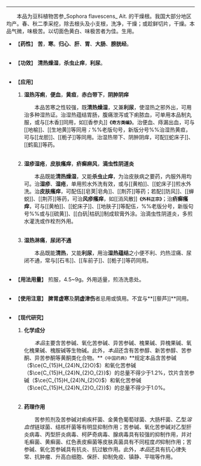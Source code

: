 ---

&emsp;&emsp;本品为豆科植物苦参_Sophora flavescens_ Ait. 的干燥根。我国大部分地区均产。春、秋二季采挖，除去根头及小支根，洗净，干燥；或趁鲜切片，干燥。本品气微，味极苦。以切面色黄白、味极苦者为佳。生用。

- 【**药性**】
	**苦**，**寒**。**归心**、**肝**、**胃**、**大肠**、**膀胱经**。<br></br>

- 【**功效**】
	**清热燥湿**，**杀虫止痒**，**利尿**。<br></br>

- 【**应用**】
	1. **湿热泻痢**，**便血**，**黄疸**，**赤白带下**，**阴肿阴痒**
		
		&emsp;&emsp;本品苦寒之性较强，既**清热燥湿**，又兼**利尿**，使湿热之邪外出，可用治多种湿热证。治湿热蕴结胃肠，腹痛泄泻或下痢脓血，可单用本品制丸服，或与[[木香]]同用，如[[香参丸]]**`《奇方类编》`**。治便血、痔漏出血，可与[[地榆]]、[[生地黄]]等同用<dfn>；</dfn>%%老版句号，新版分号%%治湿热黄疸，可与[[龙胆]]、[[栀子]]等同用。治湿热带下、阴肿阴痒，可配[[蛇床子]]、[[鹤虱]]等药。<br></br>
	
	2. **湿疹湿疮**，**皮肤瘙痒**，**疥癣麻风**，**滴虫性阴道炎**
		
		&emsp;&emsp;本品既能**清热燥湿**，又能**杀虫止痒**，为治皮肤病之要药，内服外用均可。治**湿疹**、**湿疮**，单用煎水外洗有效，或与[[黄柏]]、[[蛇床子]]煎水外洗。治**皮肤瘙痒**，可配伍[[皂荚|皂角]]、[[荆芥]]等药；若配[[防风]]、[[蝉蜕]]、[[荆芥]]等药，可治**风疹瘙痒**，如[[消风散]]**`《外科正宗》`**；治**疥癣瘙痒**，可与[[黄柏]]、[[蛇床子]]、[[地肤子]]等配伍<dfn>，</dfn>%%老版分号，新版句号%%或与[[硫黄]]、[[白矾|枯矾]]制成软膏外涂。治滴虫性阴道炎，多煎水灌洗或作栓剂外用。<br></br>
	
	3. **湿热淋痛**，**尿闭不通**
		
		&emsp;&emsp;本品既能**清热**，又能**利尿**，用治**湿热蕴结**之小便不利、灼热涩痛、尿闭不通，常与[[石韦]]、[[车前子]]、[[栀子]]等药同用。<br></br>

- 【**用法用量**】
	煎服，4.5~9g。外用适量，煎汤洗患处。<br></br>

- 【**使用注意**】
	**脾胃虚寒**及**阴虚津伤**者忌用或慎用。不宜与**[[藜芦]]**同用。<br></br>

- 【**现代研究**】
	1. **化学成分**
		
		&emsp;&emsp;<dfn>本品</dfn>主要含苦参碱、氧化苦参碱、异苦参碱、槐果碱、异槐果碱、氧化槐果碱、槐胺碱等生物碱。此外，<dfn>本品</dfn>还含有苦参醇、新苦参醇、苦参酮、异苦参酮等黄酮类化合物。**`《中国药典》`**规定本品含苦参碱（$\ce{C_{15}H_{24}N_{2}O}$）和氧化苦参碱（$\ce{C_{15}H_{24}N_{2}O_{2}}$）的总量不得少于1.2%，饮片含苦参碱（$\ce{C_{15}H_{24}N_{2}O}$）和氧化苦参碱（$\ce{C_{15}H_{24}N_{2}O_{2}}$）的总量不得少于1.0%。<br></br>
	
	2. **药理作用**
		
		&emsp;&emsp;苦参煎剂及苦参碱对痢疾杆菌、金黄色葡萄球菌、大肠杆菌、乙型<dfn>溶血性</dfn>链球菌、结核杆菌等有明显抑制作用；苦参碱、氧化苦参碱对乙型肝炎病毒、丙型肝炎病毒、柯萨奇病毒、腺病毒具有较强的抑制作用，并对毛癣菌、黄癣菌、红色表皮癣菌等皮肤真菌具有不同程度<dfn>的</dfn>抑制作用；苦参碱、氧化苦参碱具有抗炎、抗过敏作用。此外，<dfn>本品</dfn>还具有抗心律失常、抗肿瘤、升高白细胞、保肝、抑制免疫、镇静、平喘等作用。